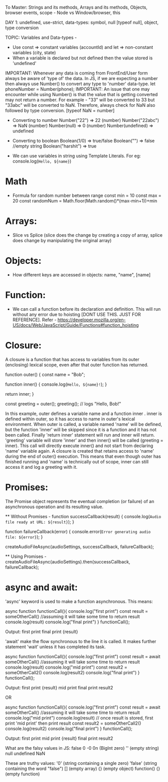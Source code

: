 To Master: Strings and its methods, Arrays and its methods, Objects, browser events, scope - Node vs Window/browser, this

DAY 1: undefined, use-strict, data-types: symbol, null [typeof null], object, type conversion

TOPIC: Variables and Data-types -

* Use const => constant variables (accountId) and let => non-constant variables (city, state)
* When a variable is declared but not defined then the value stored is 'undefined'

IMPORTANT: Whenever any data is coming from FrontEnd/User form always be aware of 'type of' the data. In JS, if we are expecting a number then always use Number() to convert any type to 'number' data-type.
let phoneNumber = Number(phone);
IMPORTANT: An issue that one may encounter while using Number() is that the value that is getting converted may not return a number. For example - "33" will be converted to 33 but "33abc" will be converted to NaN. Therefore, always check for NaN also followed by type conversion. [typeof NaN = number]

* Converting to number
Number("22") => 22 (number)
Number("22abc") => NaN (number)
Number(null) => 0 (number)
Number(undefined) => undefined

* Converting to boolean
Boolean(1/0) => true/false
Boolean("") => false //empty string
Boolean("harshit") => true

* We can use variables in string using Template Literals. For eg: console.log(`Hello, ${name}`)

# Math
* Formula for random number between range
const min = 10
const max = 20
const randomNum = Math.floor(Math.random()*(max-min+1))+min

# Arrays:
* Slice vs Splice (slice does the change by creating a copy of array, splice does change by manipulating the original array)

# Objects:
* How different keys are accessed in objects: name, "name", [name]

# Function:
* We can call a function before its declaration and definition. This will run without any error due to hoisting [DONT USE THIS. JUST FOR REFERENCE].
Refer - https://developer.mozilla.org/en-US/docs/Web/JavaScript/Guide/Functions#function_hoisting

# Closure:
A closure is a function that has access to variables from its outer (enclosing) lexical scope, even after that outer function has returned.

function outer() {
  const name = "Bob";

  function inner() {
    console.log(`Hello, ${name}!`);
  }

  return inner;
}

const greeting = outer();
greeting(); // logs "Hello, Bob!"

In this example, outer defines a variable name and a function inner . inner is defined within outer, so it has access to name in outer's lexical environment. When outer is called, a variable named 'name' will be defined, but the function 'inner' will be skipped since it is a function and it has not been called. Finally 'return inner' statement will run and inner will return. 'greeting' variable will store 'inner' and then inner() will be called (greeting = inner). This call will directly execute inner() and not start from declaring 'name' variable again. A closure is created that retains access to 'name' during the end of outer() execution. This means that even though outer has finished running and 'name' is technically out of scope, inner can still access it and log a greeting with it.


# Promises: 

The Promise object represents the eventual completion (or failure) of an asynchronous operation and its resulting value.

** Without Promises -
function successCallback(result) {
  console.log(`Audio file ready at URL: ${result}`);
}

function failureCallback(error) {
  console.error(`Error generating audio file: ${error}`);
}

createAudioFileAsync(audioSettings, successCallback, failureCallback);

** Using Promises -
createAudioFileAsync(audioSettings).then(successCallback, failureCallback);


# async and await:

'async' keyword is used to make a function asynchronous. This means:

async function functionCall(){
    console.log("first print")
    const result = someOtherCall() //assuming it will take some time to return result
    console.log(result)
    console.log("final print")
}
functionCall();

Output:
first print
final print
{result}

'await' make the flow synchronous to the line it is called. It makes further statement 'wait' unless it has completed its task.

async function functionCall(){
    console.log("first print")
    const result = await someOtherCall() //assuming it will take some time to return result
    console.log(result)
    console.log("mid print")
    const result2 = someOtherCall2()
    console.log(result2)
    console.log("final print")
}
functionCall();

Output:
first print
{result}
mid print
final print
result2

OR

async function functionCall(){
    console.log("first print")
    const result = await someOtherCall() //assuming it will take some time to return result
    console.log("mid print")
    console.log(result)                     // once result is stored, first print 'mid print' then print result
    const result2 = someOtherCall2()
    console.log(result2)
    console.log("final print")
}
functionCall();

Output:
first print
mid print
{result}
final print
result2





What are the falsy values in JS:
false
0
-0
0n (BigInt zero)
'' (empty string)
null
undefined
NaN

These are truthy values: 
'0' (string containing a single zero)
'false' (string containing the word "false")
[] (empty array)
{} (empty object)
function() {} (empty function)
